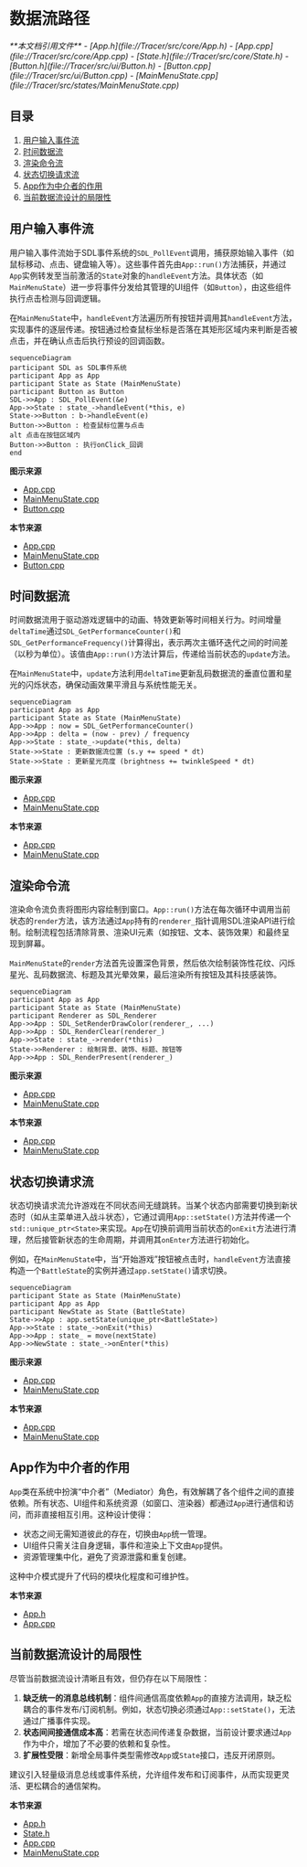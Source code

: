 # 数据流路径

<cite>
**本文档引用文件**  
- [App.h](file://Tracer/src/core/App.h)
- [App.cpp](file://Tracer/src/core/App.cpp)
- [State.h](file://Tracer/src/core/State.h)
- [Button.h](file://Tracer/src/ui/Button.h)
- [Button.cpp](file://Tracer/src/ui/Button.cpp)
- [MainMenuState.cpp](file://Tracer/src/states/MainMenuState.cpp)
</cite>

## 目录
1. [用户输入事件流](#用户输入事件流)  
2. [时间数据流](#时间数据流)  
3. [渲染命令流](#渲染命令流)  
4. [状态切换请求流](#状态切换请求流)  
5. [App作为中介者的作用](#app作为中介者的作用)  
6. [当前数据流设计的局限性](#当前数据流设计的局限性)

## 用户输入事件流

用户输入事件流始于SDL事件系统的`SDL_PollEvent`调用，捕获原始输入事件（如鼠标移动、点击、键盘输入等）。这些事件首先由`App::run()`方法捕获，并通过`App`实例转发至当前激活的`State`对象的`handleEvent`方法。具体状态（如`MainMenuState`）进一步将事件分发给其管理的UI组件（如`Button`），由这些组件执行点击检测与回调逻辑。

在`MainMenuState`中，`handleEvent`方法遍历所有按钮并调用其`handleEvent`方法，实现事件的逐层传递。按钮通过检查鼠标坐标是否落在其矩形区域内来判断是否被点击，并在确认点击后执行预设的回调函数。

```mermaid
sequenceDiagram
participant SDL as SDL事件系统
participant App as App
participant State as State (MainMenuState)
participant Button as Button
SDL->>App : SDL_PollEvent(&e)
App->>State : state_->handleEvent(*this, e)
State->>Button : b->handleEvent(e)
Button->>Button : 检查鼠标位置与点击
alt 点击在按钮区域内
Button->>Button : 执行onClick_回调
end
```

**图示来源**  
- [App.cpp](file://Tracer/src/core/App.cpp#L48-L68)
- [MainMenuState.cpp](file://Tracer/src/states/MainMenuState.cpp#L117-L140)
- [Button.cpp](file://Tracer/src/ui/Button.cpp#L25-L35)

**本节来源**  
- [App.cpp](file://Tracer/src/core/App.cpp#L48-L68)
- [MainMenuState.cpp](file://Tracer/src/states/MainMenuState.cpp#L117-L140)
- [Button.cpp](file://Tracer/src/ui/Button.cpp#L25-L35)

## 时间数据流

时间数据流用于驱动游戏逻辑中的动画、特效更新等时间相关行为。时间增量`deltaTime`通过`SDL_GetPerformanceCounter()`和`SDL_GetPerformanceFrequency()`计算得出，表示两次主循环迭代之间的时间差（以秒为单位）。该值由`App::run()`方法计算后，传递给当前状态的`update`方法。

在`MainMenuState`中，`update`方法利用`deltaTime`更新乱码数据流的垂直位置和星光的闪烁状态，确保动画效果平滑且与系统性能无关。

```mermaid
sequenceDiagram
participant App as App
participant State as State (MainMenuState)
App->>App : now = SDL_GetPerformanceCounter()
App->>App : delta = (now - prev) / frequency
App->>State : state_->update(*this, delta)
State->>State : 更新数据流位置 (s.y += speed * dt)
State->>State : 更新星光亮度 (brightness += twinkleSpeed * dt)
```

**图示来源**  
- [App.cpp](file://Tracer/src/core/App.cpp#L48-L68)
- [MainMenuState.cpp](file://Tracer/src/states/MainMenuState.cpp#L142-L160)

**本节来源**  
- [App.cpp](file://Tracer/src/core/App.cpp#L48-L68)
- [MainMenuState.cpp](file://Tracer/src/states/MainMenuState.cpp#L142-L160)

## 渲染命令流

渲染命令流负责将图形内容绘制到窗口。`App::run()`方法在每次循环中调用当前状态的`render`方法，该方法通过`App`持有的`renderer_`指针调用SDL渲染API进行绘制。绘制流程包括清除背景、渲染UI元素（如按钮、文本、装饰效果）和最终呈现到屏幕。

`MainMenuState`的`render`方法首先设置深色背景，然后依次绘制装饰性花纹、闪烁星光、乱码数据流、标题及其光晕效果，最后渲染所有按钮及其科技感装饰。

```mermaid
sequenceDiagram
participant App as App
participant State as State (MainMenuState)
participant Renderer as SDL_Renderer
App->>App : SDL_SetRenderDrawColor(renderer_, ...)
App->>App : SDL_RenderClear(renderer_)
App->>State : state_->render(*this)
State->>Renderer : 绘制背景、装饰、标题、按钮等
App->>App : SDL_RenderPresent(renderer_)
```

**图示来源**  
- [App.cpp](file://Tracer/src/core/App.cpp#L48-L68)
- [MainMenuState.cpp](file://Tracer/src/states/MainMenuState.cpp#L162-L401)

**本节来源**  
- [App.cpp](file://Tracer/src/core/App.cpp#L48-L68)
- [MainMenuState.cpp](file://Tracer/src/states/MainMenuState.cpp#L162-L401)

## 状态切换请求流

状态切换请求流允许游戏在不同状态间无缝跳转。当某个状态内部需要切换到新状态时（如从主菜单进入战斗状态），它通过调用`App::setState()`方法并传递一个`std::unique_ptr<State>`来实现。`App`在切换前调用当前状态的`onExit`方法进行清理，然后接管新状态的生命周期，并调用其`onEnter`方法进行初始化。

例如，在`MainMenuState`中，当“开始游戏”按钮被点击时，`handleEvent`方法直接构造一个`BattleState`的实例并通过`app.setState()`请求切换。

```mermaid
sequenceDiagram
participant State as State (MainMenuState)
participant App as App
participant NewState as State (BattleState)
State->>App : app.setState(unique_ptr<BattleState>)
App->>State : state_->onExit(*this)
App->>App : state_ = move(nextState)
App->>NewState : state_->onEnter(*this)
```

**图示来源**  
- [App.cpp](file://Tracer/src/core/App.cpp#L70-L74)
- [MainMenuState.cpp](file://Tracer/src/states/MainMenuState.cpp#L117-L140)

**本节来源**  
- [App.cpp](file://Tracer/src/core/App.cpp#L70-L74)
- [MainMenuState.cpp](file://Tracer/src/states/MainMenuState.cpp#L117-L140)

## App作为中介者的作用

`App`类在系统中扮演“中介者”（Mediator）角色，有效解耦了各个组件之间的直接依赖。所有状态、UI组件和系统资源（如窗口、渲染器）都通过`App`进行通信和访问，而非直接相互引用。这种设计使得：

- 状态之间无需知道彼此的存在，切换由`App`统一管理。
- UI组件只需关注自身逻辑，事件和渲染上下文由`App`提供。
- 资源管理集中化，避免了资源泄露和重复创建。

这种中介模式提升了代码的模块化程度和可维护性。

**本节来源**  
- [App.h](file://Tracer/src/core/App.h#L7-L27)
- [App.cpp](file://Tracer/src/core/App.cpp#L70-L74)

## 当前数据流设计的局限性

尽管当前数据流设计清晰且有效，但仍存在以下局限性：

1. **缺乏统一的消息总线机制**：组件间通信高度依赖`App`的直接方法调用，缺乏松耦合的事件发布/订阅机制。例如，状态切换必须通过`App::setState()`，无法通过广播事件实现。
2. **状态间间接通信成本高**：若需在状态间传递复杂数据，当前设计要求通过`App`作为中介，增加了不必要的依赖和复杂性。
3. **扩展性受限**：新增全局事件类型需修改`App`或`State`接口，违反开闭原则。

建议引入轻量级消息总线或事件系统，允许组件发布和订阅事件，从而实现更灵活、更松耦合的通信架构。

**本节来源**  
- [App.h](file://Tracer/src/core/App.h#L7-L27)
- [State.h](file://Tracer/src/core/State.h#L6-L14)
- [App.cpp](file://Tracer/src/core/App.cpp#L70-L74)
- [MainMenuState.cpp](file://Tracer/src/states/MainMenuState.cpp#L117-L140)